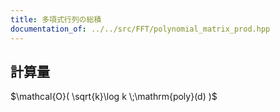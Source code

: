 ```yaml
---
title: 多項式行列の総積
documentation_of: ../../src/FFT/polynomial_matrix_prod.hpp
---
```

## 計算量
$\mathcal{O}( \sqrt{k}\log k \;\mathrm{poly}(d) )$
